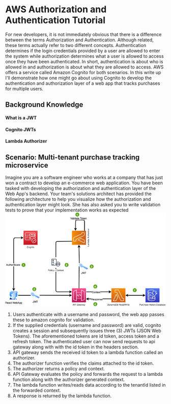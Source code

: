 # AWS Authorization and Authentication Tutorial

For new developers, it is not immediately obvious that there is a difference between the terms Authorization and Authentication. Although related, these terms actually refer to two different concepts. Authentication determines if the login credentials provided by a user are allowed to enter the system while authorization determines what a user is allowed to access once they have been authenticated. In short, authentication is about who is allowed in and authorization is about what they are allowed to access. AWS offers a service called Amazon Cognito for both scenarios. In this write up I'll demonstrate how one might go about using Cognito to develop the authentication and authorization layer of a web app that tracks purchases for multiple users.

## Background Knowledge

#### What is a JWT

#### Cognito JWTs

#### Lambda Authorizer

## Scenario: Multi-tenant purchase tracking microservice

Imagine you are a software engineer who works at a company that has just won a contract to develop an e-commerce web application. You have been tasked with developing the authorization and authentication layer of the Web App's backend. Your team's solutions architect has provided the following architecture to help you visualize how the authorization and authentication layer might look. She has also asked you to write validation tests to prove that your implementation works as expected
![image](architecture.png)

1. Users authenticate with a username and password, the web app passes these to amazon cognito for validation.
2. If the supplied credentials (username and password) are valid, cognito creates a session and subsequently issues three (3) JWTs (JSON Web Tokens). The aforementioned tokens are id token, access token and a refresh token. The authenticated user can now send requests to api gateway along with with the id token in the headers section.
3. API gateway sends the received id token to a lambda function called an authorizer.
4. The authorizer function verifies the claims attached to the id token.
5. The authorizer returns a policy and context.
6. API Gateway evaluates the policy and forwards the request to a lambda function along with the authorizer generated context.
7. The lambda function writes/reads data according to the tenantId listed in the forwarded context.
8. A response is returned by the lambda function.
